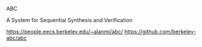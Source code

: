 ABC

A System for Sequential Synthesis and Verification

https://people.eecs.berkeley.edu/~alanmi/abc/
https://github.com/berkeley-abc/abc
